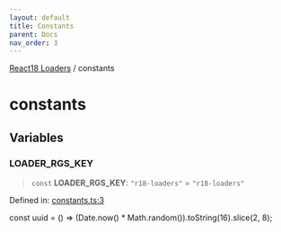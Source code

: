 ```yaml
---
layout: default
title: Constants
parent: Docs
nav_order: 3
---
```

  
[React18 Loaders](index.md) / constants

# constants

## Variables

### LOADER_RGS_KEY

> `const` **LOADER_RGS_KEY**: `"r18-loaders"` = `"r18-loaders"`

Defined in: [constants.ts:3](https://github.com/react18-tools/turborepo-template/blob/2635c856ec31df0d27eb77876e3eb8707c5d4b76/lib/src/constants.ts#L3)

const uuid = () =\> (Date.now() \* Math.random()).toString(16).slice(2, 8);
